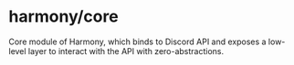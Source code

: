 # harmony/core

Core module of Harmony, which binds to Discord API and exposes a low-level layer to interact with the API with zero-abstractions.
